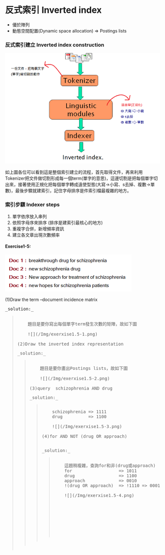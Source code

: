 # 反式索引 Inverted index

* 優於陣列
* 動態空間配置\(Dynamic space allocation\) =&gt; Postings lists

### 反式索引建立 Inverted index construction

![](/Img/Image05.png)

如上圖各位可以看到這是整個索引建立的流程，首先取得文件，再來利用Tokenizer把文件做切割形成每一個term\(單字的意思\)，這邊切割是把每個單字切出來，接著使用正規化把每個單字轉成遠使型態\(大寫-&gt;小寫、s去掉、複數-&gt;單數\)，最後步驟就建索引，記住字母排序是件索引檔最複雜的地方。

### 索引步驟 Indexer steps

1. 單字依序放入串列
2. 依照字母序來排序 \(排序是建索引最核心的地方\)
3. 重複字合併，新增頻率資訊
4. 建立各文章出現次數頻率


#### Exercise1-5:
![](/Img/exerxise1.5.png)<br>

(1)Draw the term –document incidence matrix
<pre>_solution:_<blockquote>
    題目是要你寫出每個單字term發生次數的矩陣，故如下圖<br>
    ![](/Img/exerxise1.5-1.png)

(2)Draw the inverted index representation
<pre>_solution:_<blockquote>
    題目是要你畫出Postings lists，故如下圖<br>
    ![](/Img/exerxise1.5-2.png)

(3)query  schizophrenia AND drug
<pre>_solution:_<blockquote>
    schizophrenia => 1111
    drug          => 1100<br>
    ![](/Img/exerxise1.5-3.png)

(4)for AND NOT (drug OR approach)

<pre>_solution:_<blockquote>
    這題稍複雜，查詢for和非(drug或approach)
    for                  => 1011
    drug                 => 1100         
    approach             => 0010
    !(drug OR approach)  => !1110 => 0001<br>
    ![](/Img/exerxise1.5-4.png)





